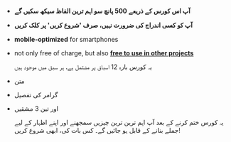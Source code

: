 - **آپ اس کورس کے ذریعے 500 پانچ سو اہم ترین الفاظ سیکھ سکیں گے**  
- **آپ کو کسی اندراج کی ضرورت نہیں، صرف 'شروع کریں' پر کلک کریں**
- **mobile-optimized** for smartphones
- not only free of charge, but also **[free to use in other projects](https://github.com/Esperanto/kurso-zagreba-metodo)**

  یہ کورس بارہ 12 اسباق پر مشتمل ہے، ہر سبق میں موجود ہیں

- متن
- گرامر کی تفصیل
- اور تین 3 مشقیں

  یہ کورس ختم کرنے کے بعد آپ اہم ترین ترین چیزیں سمجھنے اور اپنے اظہار کے لیے جملے بنانے کے قابل ہو جائیں گے۔
  کس بات کی، ابھی شروع کریں!      
